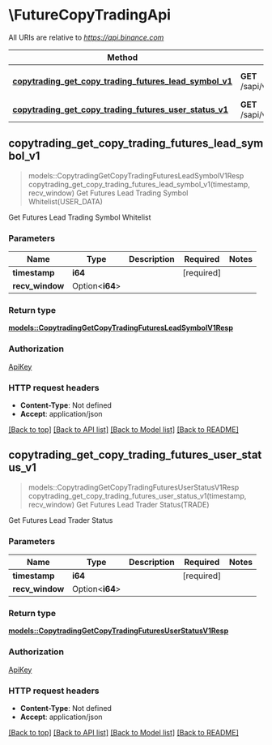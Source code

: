 # \FutureCopyTradingApi

All URIs are relative to *https://api.binance.com*

Method | HTTP request | Description
------------- | ------------- | -------------
[**copytrading_get_copy_trading_futures_lead_symbol_v1**](FutureCopyTradingApi.md#copytrading_get_copy_trading_futures_lead_symbol_v1) | **GET** /sapi/v1/copyTrading/futures/leadSymbol | Get Futures Lead Trading Symbol Whitelist(USER_DATA)
[**copytrading_get_copy_trading_futures_user_status_v1**](FutureCopyTradingApi.md#copytrading_get_copy_trading_futures_user_status_v1) | **GET** /sapi/v1/copyTrading/futures/userStatus | Get Futures Lead Trader Status(TRADE)



## copytrading_get_copy_trading_futures_lead_symbol_v1

> models::CopytradingGetCopyTradingFuturesLeadSymbolV1Resp copytrading_get_copy_trading_futures_lead_symbol_v1(timestamp, recv_window)
Get Futures Lead Trading Symbol Whitelist(USER_DATA)

Get Futures Lead Trading Symbol Whitelist

### Parameters


Name | Type | Description  | Required | Notes
------------- | ------------- | ------------- | ------------- | -------------
**timestamp** | **i64** |  | [required] |
**recv_window** | Option<**i64**> |  |  |

### Return type

[**models::CopytradingGetCopyTradingFuturesLeadSymbolV1Resp**](CopytradingGetCopyTradingFuturesLeadSymbolV1Resp.md)

### Authorization

[ApiKey](../README.md#ApiKey)

### HTTP request headers

- **Content-Type**: Not defined
- **Accept**: application/json

[[Back to top]](#) [[Back to API list]](../README.md#documentation-for-api-endpoints) [[Back to Model list]](../README.md#documentation-for-models) [[Back to README]](../README.md)


## copytrading_get_copy_trading_futures_user_status_v1

> models::CopytradingGetCopyTradingFuturesUserStatusV1Resp copytrading_get_copy_trading_futures_user_status_v1(timestamp, recv_window)
Get Futures Lead Trader Status(TRADE)

Get Futures Lead Trader Status

### Parameters


Name | Type | Description  | Required | Notes
------------- | ------------- | ------------- | ------------- | -------------
**timestamp** | **i64** |  | [required] |
**recv_window** | Option<**i64**> |  |  |

### Return type

[**models::CopytradingGetCopyTradingFuturesUserStatusV1Resp**](CopytradingGetCopyTradingFuturesUserStatusV1Resp.md)

### Authorization

[ApiKey](../README.md#ApiKey)

### HTTP request headers

- **Content-Type**: Not defined
- **Accept**: application/json

[[Back to top]](#) [[Back to API list]](../README.md#documentation-for-api-endpoints) [[Back to Model list]](../README.md#documentation-for-models) [[Back to README]](../README.md)

